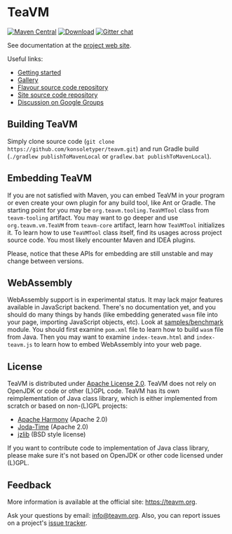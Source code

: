 TeaVM
=====
 
[![Maven Central](https://maven-badges.herokuapp.com/maven-central/org.teavm/teavm-maven-plugin/badge.svg)](https://maven-badges.herokuapp.com/maven-central/org.teavm/teavm-maven-plugin) 
[![Download](https://teavm.org/maven/latestBadge.svg)](https://teavm.org/maven/_latest)
[![Gitter chat](https://img.shields.io/badge/gitter-join%20chat-green.svg)](https://gitter.im/teavm/Lobby)

See documentation at the [project web site](https://teavm.org/).

Useful links:

* [Getting started](https://teavm.org/docs/intro/getting-started.html)
* [Gallery](https://teavm.org/gallery.html)
* [Flavour source code repository](https://github.com/konsoletyper/teavm-flavour)
* [Site source code repository](https://github.com/konsoletyper/teavm-site)
* [Discussion on Google Groups](https://groups.google.com/forum/#!forum/teavm)


Building TeaVM
--------------

Simply clone source code (`git clone https://github.com/konsoletyper/teavm.git`)
and run Gradle build (`./gradlew publishToMavenLocal` or `gradlew.bat publishToMavenLocal`).


Embedding TeaVM
---------------

If you are not satisfied with Maven, you can embed TeaVM in your program 
or even create your own plugin for any build tool, like Ant or Gradle.
The starting point for you may be `org.teavm.tooling.TeaVMTool` class from `teavm-tooling` artifact. 
You may want to go deeper and use `org.teavm.vm.TeaVM` from `teavm-core` artifact, learn how `TeaVMTool` initializes it. 
To learn how to use `TeaVMTool` class itself, find its usages across project source code. 
You most likely encounter Maven and IDEA plugins.
  
Please, notice that these APIs for embedding are still unstable and may change between versions.


WebAssembly
-----------

WebAssembly support is in experimental status. It may lack major features available in JavaScript backend. 
There's no documentation yet, and you should do many things by hands 
(like embedding generated `wasm` file into your page, importing JavaScript objects, etc).
Look at [samples/benchmark](https://github.com/konsoletyper/teavm/blob/master/samples/benchmark/) module.
You should first examine `pom.xml` file to learn how to build `wasm` file from Java.
Then you may want to examine `index-teavm.html` and `index-teavm.js`
to learn how to embed WebAssembly into your web page.


License
-------
 
TeaVM is distributed under [Apache License 2.0](https://www.apache.org/licenses/LICENSE-2.0).
TeaVM does not rely on OpenJDK or code or other (L)GPL code.
TeaVM has its own reimplementation of Java class library, which is either implemented from scratch or
based on non-(L)GPL projects:

* [Apache Harmony](https://harmony.apache.org/) (Apache 2.0)
* [Joda-Time](https://github.com/JodaOrg/joda-time) (Apache 2.0)
* [jzlib](https://github.com/ymnk/jzlib) (BSD style license)

If you want to contribute code to implementation of Java class library, 
please make sure it's not based on OpenJDK or other code licensed under (L)GPL.


Feedback
--------

More information is available at the official site: https://teavm.org.

Ask your questions by email: info@teavm.org. Also, you can report issues on a project's
[issue tracker](https://github.com/konsoletyper/teavm/issues).

